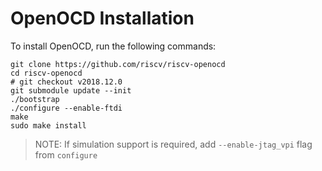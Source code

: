 # OpenOCD Installation

To install OpenOCD,
run the following commands:
```
git clone https://github.com/riscv/riscv-openocd
cd riscv-openocd
# git checkout v2018.12.0
git submodule update --init
./bootstrap
./configure --enable-ftdi
make
sudo make install
```
> NOTE: If simulation support is required, add `--enable-jtag_vpi` flag from `configure`